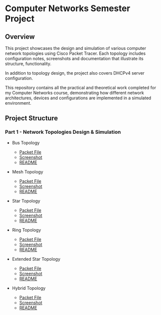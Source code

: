 # Computer Networks Semester Project

## Overview
This project showcases the design and simulation of various computer network topologies using Cisco Packet Tracer.
Each topology includes configuration notes, screenshots and documentation that illustrate its structure, functionality.

In addition to topology design, the project also covers DHCPv4 server configuration.

This repository contains all the practical and theoretical work completed for my Computer Networks course, demonstrating how different network architectures, devices and configurations are implemented in a simulated environment.

## Project Structure

### Part 1 - Network Topologies Design & Simulation

- Bus Topology
  - [Packet File](network-topologies/Bus/bus.pkt)
  - [Screenshot](network-topologies/Bus/bus-topology.png)
  - [README](network-topologies/bus/README.md)

- Mesh Topology
  - [Packet File](computer-networks-semester-project/network-topologies/Bus/bus.pkt)
  - [Screenshot](computer-networks-semester-project/network-topologies/Bus/bus-topology.png)
  - [README](computer-networks-semester-project/network-topologies/Bus/README.md)

- Star Topology
  - [Packet File](computer-networks-semester-project/network-topologies/Bus/bus.pkt)
  - [Screenshot](computer-networks-semester-project/network-topologies/Bus/bus-topology.png)
  - [README](computer-networks-semester-project/network-topologies/Bus/README.md)

- Ring Topology
  - [Packet File](computer-networks-semester-project/network-topologies/Bus/bus.pkt)
  - [Screenshot](computer-networks-semester-project/network-topologies/Bus/bus-topology.png)
  - [README](computer-networks-semester-project/network-topologies/Bus/README.md)

- Extended Star Topology
  - [Packet File](computer-networks-semester-project/network-topologies/Bus/bus.pkt)
  - [Screenshot](computer-networks-semester-project/network-topologies/Bus/bus-topology.png)
  - [README](computer-networks-semester-project/network-topologies/Bus/README.md)

- Hybrid Topology
  - [Packet File](computer-networks-semester-project/network-topologies/Bus/bus.pkt)
  - [Screenshot](computer-networks-semester-project/network-topologies/Bus/bus-topology.png)
  - [README](computer-networks-semester-project/network-topologies/Bus/README.md)
